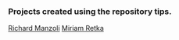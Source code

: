 ### Projects created using the repository tips.

[Richard Manzoli](https://github.com/manzolirch)
[Miriam Retka](https://github.com/Auralcat)
